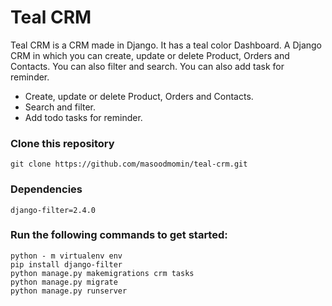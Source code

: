 # Teal CRM
Teal CRM is a CRM made in Django. It has a teal color Dashboard.
A Django CRM in which you can create, update or delete Product, Orders and Contacts. You can also filter and search. You can also add task for reminder.

+  Create, update or delete Product, Orders and Contacts.
+  Search and filter.
+  Add todo tasks for reminder.

### Clone this repository

```
git clone https://github.com/masoodmomin/teal-crm.git
```

### Dependencies
```
django-filter=2.4.0
```
### Run the following commands to get started:

```
python - m virtualenv env
pip install django-filter
python manage.py makemigrations crm tasks
python manage.py migrate
python manage.py runserver
```
